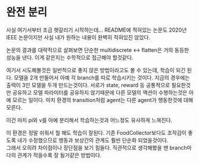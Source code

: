 # 완전 분리

사실 여기서부터 조금 햇갈리기 시작하는데... README에 적혀있는 논문도 2020년 IEEE 논문이지만 사실 내가 원하는 내용이 완벽히 적혀있진 않았다.

논문의 결과를 대략적으로 살펴보면 단순한 multidiscrete <-> flatten은 거의 동등한 성능을 낸다. 이게 같은지는 수학적으로 접근해야 할것같다.

여기서 시도해볼것은 일반적으로 좋지 않은 방법이라고도 볼 수 있는데, 학습이 되긴 된다. 모델을 2개 만들어서 아예 각 branch를 따로 학습시키는 것이다. 지금의 경우에는 출력이 3인 모델을 두개 만드는것이다. 서로가 state, reward 등 공통적으로 필요한것만 공유하고 모델 파라미터를 공유하지 않기때문에 다른 모델의 액션이 수행하는것은 아예 모르는 일이다. 마치 환경의 transition처럼 agent는 다른 agent가 행동한것에 대해 모른다.

이건 마치 pi와 v를 아예 분리해서 학습하는것과 어느정도 유사하게 느껴진다. 

이 환경은 정말 쉬워서 뭘 해도 학습이 잘된다. 기존 FoodCollector보다도 조작감이 좋도록 내가 수정했으므로 행동과 보상간의 관계도 훨씬 단순화 되었을것이다.  
그래서 오히려 차이점이나 장단점을 보기 힘들다. 직관적으로 생각해봤을 땐 branch마다의 관계가 적을수록 잘 될거같은 방법이다.